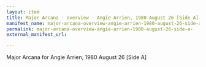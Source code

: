 ```yaml
---
layout: item
title: Major Arcana - overview - Angie Arrien, 1980 August 26 [Side A]
manifest_name: major-arcana-overview-angie-arrien-1980-august-26-side-a-
permalink: major-arcana-overview-angie-arrien-1980-august-26-side-a-
external_manifest_url: 

---
```

Major Arcana for Angie Arrien, 1980 August 26 [Side A]
